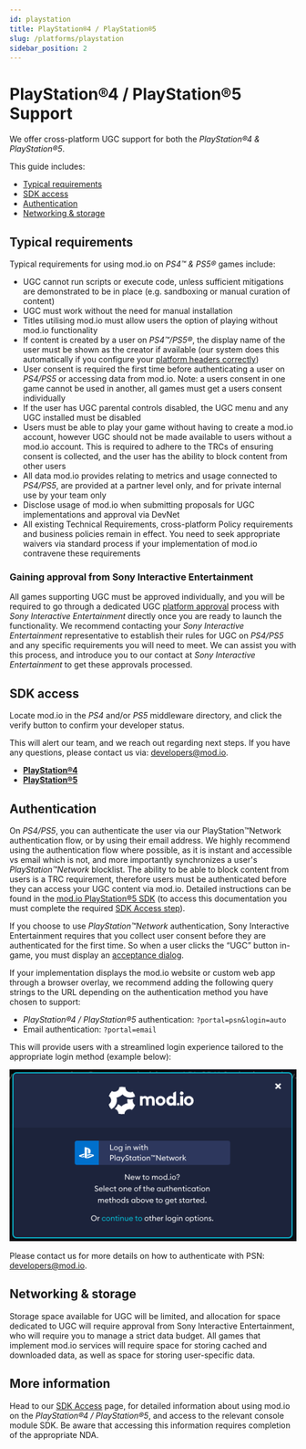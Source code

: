 ```yaml
---
id: playstation
title: PlayStation®4 / PlayStation®5
slug: /platforms/playstation
sidebar_position: 2
---
```


# PlayStation®4 / PlayStation®5 Support

We offer cross-platform UGC support for both the *PlayStation®4 & PlayStation®5*. 

This guide includes:

* [Typical requirements](#typical-requirements)
* [SDK access](#sdk-access)
* [Authentication](#authentication)
* [Networking & storage](#networking--storage)

## Typical requirements

Typical requirements for using mod.io on *PS4™ & PS5®* games include:

* UGC cannot run scripts or execute code, unless sufficient mitigations are demonstrated to be in place (e.g. sandboxing or manual curation of content)
* UGC must work without the need for manual installation
* Titles utilising mod.io must allow users the option of playing without mod.io functionality
* If content is created by a user on *PS4™/PS5®*, the display name of the user must be shown as the creator if available (our system does this automatically if you configure your [platform headers correctly](/restapi/platforms))
* User consent is required the first time before authenticating a user on *PS4/PS5* or accessing data from mod.io. Note: a users consent in one game cannot be used in another, all games must get a users consent individually
* If the user has UGC parental controls disabled, the UGC menu and any UGC installed must be disabled
* Users must be able to play your game without having to create a mod.io account, however UGC should not be made available to users without a mod.io account. This is required to adhere to the TRCs of ensuring consent is collected, and the user has the ability to block content from other users
* All data mod.io provides relating to metrics and usage connected to *PS4/PS5*, are provided at a partner level only, and for private internal use by your team only
* Disclose usage of mod.io when submitting proposals for UGC implementations and approval via DevNet
* All existing Technical Requirements, cross-platform Policy requirements and business policies remain in effect. You need to seek appropriate waivers via standard process if your implementation of mod.io contravene these requirements

### Gaining approval from Sony Interactive Entertainment

All games supporting UGC must be approved individually, and you will be required to go through a dedicated UGC [platform approval](/platforms/console-sdks) process with *Sony Interactive Entertainment* directly once you are ready to launch the functionality. We recommend contacting your *Sony Interactive Entertainment* representative to establish their rules for UGC on *PS4/PS5* and any specific requirements you will need to meet. We can assist you with this process, and introduce you to our contact at *Sony Interactive Entertainment* to get these approvals processed.

## SDK access

Locate mod.io in the *PS4* and/or *PS5* middleware directory, and click the verify button to confirm your developer status. 

This will alert our team, and we reach out regarding next steps. If you have any questions, please contact us via: [developers@mod.io](mailto:developers@mod.io).

* [**PlayStation®4**](https://ps4.develop.playstation.net/tm/verify/mod_io) 
* [**PlayStation®5**](https://game.develop.playstation.net/tm/verify/mod_io)

## Authentication

On *PS4/PS5*, you can authenticate the user via our PlayStation™Network authentication flow, or by using their email address. We highly recommend using the authentication flow where possible, as it is instant and accessible vs email which is not, and more importantly synchronizes a user's *PlayStation™Network* blocklist. The ability to be able to block content from users is a TRC requirement, therefore users must be authenticated before they can access your UGC content via mod.io. Detailed instructions can be found in the [mod.io PlayStation®5 SDK](https://docs.mod.io/partners/ps5/authentication/) (to access this documentation you must complete the required [SDK Access step](#sdk-access)).

If you choose to use *PlayStation™Network* authentication, Sony Interactive Entertainment requires that you collect user consent before they are authenticated for the first time. So when a user clicks the “UGC” button in-game, you must display an [acceptance dialog](/terms).

If your implementation displays the mod.io website or custom web app through a browser overlay, we recommend adding the following query strings to the URL depending on the authentication method you have chosen to support:
* *PlayStation®4 / PlayStation®5* authentication: `?portal=psn&login=auto`
* Email authentication: `?portal=email`

This will provide users with a streamlined login experience tailored to the appropriate login method (example below):

![PlayStation Network log in interface available in the mod.io web UI](img/psn_auth_web.png)

Please contact us for more details on how to authenticate with PSN: developers@mod.io.

## Networking & storage

Storage space available for UGC will be limited, and allocation for space dedicated to UGC will require approval from Sony Interactive Entertainment, who will require you to manage a strict data budget. All games that implement mod.io services will require space for storing cached and downloaded data, as well as space for storing user-specific data.

## More information

Head to our [SDK Access](/platforms/console-sdks) page, for detailed information about using mod.io on the *PlayStation®4 / PlayStation®5*, and access to the relevant console module SDK. Be aware that accessing this information requires completion of the appropriate NDA.
